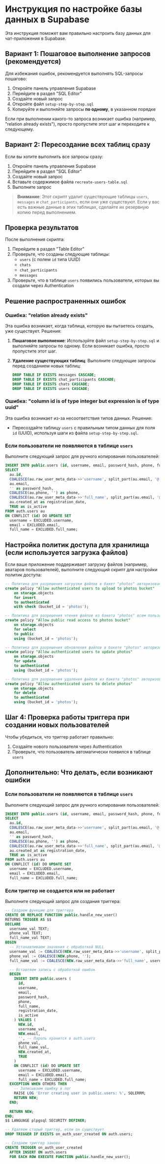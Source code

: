# Инструкция по настройке базы данных в Supabase

Эта инструкция поможет вам правильно настроить базу данных для чат-приложения в Supabase.

## Вариант 1: Пошаговое выполнение запросов (рекомендуется)

Для избежания ошибок, рекомендуется выполнять SQL-запросы пошагово:

1. Откройте панель управления Supabase
2. Перейдите в раздел "SQL Editor"
3. Создайте новый запрос
4. Откройте файл `setup-step-by-step.sql`
5. Копируйте и выполняйте запросы **по одному**, в указанном порядке

Если при выполнении какого-то запроса возникает ошибка (например, "relation already exists"), просто пропустите этот шаг и переходите к следующему.

## Вариант 2: Пересоздание всех таблиц сразу

Если вы хотите выполнить все запросы сразу:

1. Откройте панель управления Supabase
2. Перейдите в раздел "SQL Editor"
3. Создайте новый запрос
4. Вставьте содержимое файла `recreate-users-table.sql`
5. Выполните запрос

> **Внимание**: Этот скрипт удалит существующие таблицы `users`, `messages` и `chat_participants`, если они уже существуют. Если у вас есть важные данные в этих таблицах, сделайте их резервную копию перед выполнением.

## Проверка результатов

После выполнения скрипта:

1. Перейдите в раздел "Table Editor"
2. Проверьте, что созданы следующие таблицы:
   - `users` (с полем `id` типа UUID)
   - `chats`
   - `chat_participants`
   - `messages`
3. Проверьте, что в таблице `users` появились пользователи, которых вы создали через Authentication

## Решение распространенных ошибок

### Ошибка: "relation already exists"

Эта ошибка возникает, когда таблица, которую вы пытаетесь создать, уже существует. Решения:

1. **Пошаговое выполнение**: Используйте файл `setup-step-by-step.sql` и выполняйте запросы по одному. Если возникает ошибка, просто пропустите этот шаг.

2. **Удаление существующих таблиц**: Выполните следующие запросы перед созданием новых таблиц:
   ```sql
   DROP TABLE IF EXISTS messages CASCADE;
   DROP TABLE IF EXISTS chat_participants CASCADE;
   DROP TABLE IF EXISTS chats CASCADE;
   DROP TABLE IF EXISTS users CASCADE;
   ```

### Ошибка: "column id is of type integer but expression is of type uuid"

Эта ошибка возникает из-за несоответствия типов данных. Решение:
- Пересоздайте таблицу `users` с правильным типом данных для поля `id` (UUID), используя шаги из файла `setup-step-by-step.sql`.

### Если пользователи не появляются в таблице `users`

Выполните следующий запрос для ручного копирования пользователей:

```sql
INSERT INTO public.users (id, username, email, password_hash, phone, full_name, registration_date, is_active)
SELECT 
  au.id,
  COALESCE(au.raw_user_meta_data->>'username', split_part(au.email, '@', 1)) as username,
  au.email,
  '' as password_hash,
  COALESCE(au.phone, '') as phone,
  COALESCE(au.raw_user_meta_data->>'full_name', split_part(au.email, '@', 1)) as full_name,
  au.created_at as registration_date,
  TRUE as is_active
FROM auth.users au
ON CONFLICT (id) DO UPDATE SET
  username = EXCLUDED.username,
  email = EXCLUDED.email,
  full_name = EXCLUDED.full_name;
```

## Настройка политик доступа для хранилища (если используется загрузка файлов)

Если ваше приложение поддерживает загрузку файлов (например, аватаров пользователей), выполните следующий скрипт для настройки политик доступа:

```sql
-- Политика для разрешения загрузки файлов в бакет "photos" авторизованным пользователям
create policy "Allow authenticated users to upload to photos bucket"
    on storage.objects
    for insert
    to authenticated
    with check (bucket_id = 'photos');

-- Политика для разрешения чтения файлов из бакета "photos" всем пользователям
create policy "Allow public read access to photos bucket"
    on storage.objects
    for select
    to public
    using (bucket_id = 'photos');

-- Политика для разрешения обновления файлов в бакете "photos" авторизованным пользователям
create policy "Allow authenticated users to update photos"
    on storage.objects
    for update
    to authenticated
    using (bucket_id = 'photos');

-- Политика для разрешения удаления файлов из бакета "photos" авторизованным пользователям
create policy "Allow authenticated users to delete photos"
    on storage.objects
    for delete
    to authenticated
    using (bucket_id = 'photos');
```

## Шаг 4: Проверка работы триггера при создании новых пользователей

Чтобы убедиться, что триггер работает правильно:

1. Создайте нового пользователя через Authentication
2. Проверьте, что пользователь автоматически появился в таблице `users`

## Дополнительно: Что делать, если возникают ошибки

### Если пользователи не появляются в таблице `users`

Выполните следующий запрос для ручного копирования пользователей:

```sql
INSERT INTO public.users (id, username, email, password_hash, phone, full_name, registration_date, is_active)
SELECT 
  au.id,
  COALESCE(au.raw_user_meta_data->>'username', split_part(au.email, '@', 1)) as username,
  au.email,
  '' as password_hash,
  COALESCE(au.phone, '') as phone,
  COALESCE(au.raw_user_meta_data->>'full_name', split_part(au.email, '@', 1)) as full_name,
  au.created_at as registration_date,
  TRUE as is_active
FROM auth.users au
ON CONFLICT (id) DO UPDATE SET
  username = EXCLUDED.username,
  email = EXCLUDED.email,
  full_name = EXCLUDED.full_name;
```

### Если триггер не создается или не работает

Выполните следующий запрос для создания триггера:

```sql
-- Создаем функцию для триггера
CREATE OR REPLACE FUNCTION public.handle_new_user()
RETURNS TRIGGER AS $$
DECLARE
  username_val TEXT;
  phone_val TEXT;
  full_name_val TEXT;
BEGIN
  -- Устанавливаем значения с обработкой NULL
  username_val := COALESCE(NEW.raw_user_meta_data->>'username', split_part(NEW.email, '@', 1));
  phone_val := COALESCE(NEW.phone, '');
  full_name_val := COALESCE(NEW.raw_user_meta_data->>'full_name', username_val);

  -- Вставляем запись с обработкой ошибок
  BEGIN
    INSERT INTO public.users (
      id,
      username,
      email,
      password_hash,
      phone,
      full_name,
      registration_date,
      is_active
    ) VALUES (
      NEW.id,
      username_val,
      NEW.email,
      '', -- Пароль хранится в auth.users
      phone_val,
      full_name_val,
      NEW.created_at,
      TRUE
    )
    ON CONFLICT (id) DO UPDATE SET
      username = EXCLUDED.username,
      email = EXCLUDED.email,
      full_name = EXCLUDED.full_name;
  EXCEPTION WHEN OTHERS THEN
    -- Записываем ошибку в лог
    RAISE LOG 'Error creating user in public.users: %', SQLERRM;
    RETURN NEW;
  END;
  
  RETURN NEW;
END;
$$ LANGUAGE plpgsql SECURITY DEFINER;

-- Удаляем старый триггер, если он существует
DROP TRIGGER IF EXISTS on_auth_user_created ON auth.users;

-- Создаем триггер заново
CREATE TRIGGER on_auth_user_created
  AFTER INSERT ON auth.users
  FOR EACH ROW EXECUTE FUNCTION public.handle_new_user();
``` 